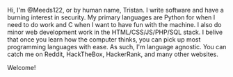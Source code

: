 Hi, I'm @Meeds122, or by human name, Tristan. I write software and have a burning interest in security. My primary languages are Python for when I need to do work
and C when I want to have fun with the machine. I also do minor web development work in the HTML/CSS/JS/PHP/SQL stack. I belive that once you learn how the computer 
thinks, you can pick up most programming languages with ease. As such, I'm language agnostic. You can catch me on Reddit, HackTheBox, HackerRank, and many other 
websites. 

Welcome!

<!---
Meeds122/Meeds122 is a ✨ special ✨ repository because its `README.md` (this file) appears on your GitHub profile.
You can click the Preview link to take a look at your changes.
--->
